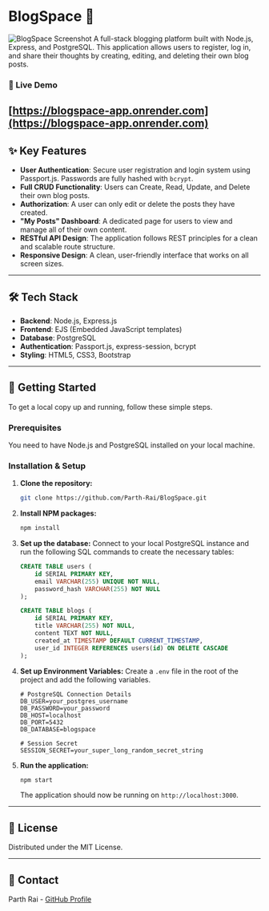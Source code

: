 # BlogSpace 🚀

![BlogSpace Screenshot](./public/images/screenshot.png)
A full-stack blogging platform built with Node.js, Express, and PostgreSQL. This application allows users to register, log in, and share their thoughts by creating, editing, and deleting their own blog posts.

### 🔗 Live Demo

**[https://blogspace-app.onrender.com](https://blogspace-app.onrender.com)**
---
## ✨ Key Features

- **User Authentication**: Secure user registration and login system using Passport.js. Passwords are fully hashed with `bcrypt`.
- **Full CRUD Functionality**: Users can Create, Read, Update, and Delete their own blog posts.
- **Authorization**: A user can only edit or delete the posts they have created.
- **"My Posts" Dashboard**: A dedicated page for users to view and manage all of their own content.
- **RESTful API Design**: The application follows REST principles for a clean and scalable route structure.
- **Responsive Design**: A clean, user-friendly interface that works on all screen sizes.

---
## 🛠️ Tech Stack

- **Backend**: Node.js, Express.js
- **Frontend**: EJS (Embedded JavaScript templates)
- **Database**: PostgreSQL
- **Authentication**: Passport.js, express-session, bcrypt
- **Styling**: HTML5, CSS3, Bootstrap

---
## 🚀 Getting Started

To get a local copy up and running, follow these simple steps.

### Prerequisites

You need to have Node.js and PostgreSQL installed on your local machine.

### Installation & Setup

1.  **Clone the repository:**
    ```bash
    git clone https://github.com/Parth-Rai/BlogSpace.git
    ```
2.  **Install NPM packages:**
    ```bash
    npm install
    ```
3.  **Set up the database:**
    Connect to your local PostgreSQL instance and run the following SQL commands to create the necessary tables:
    ```sql
    CREATE TABLE users (
        id SERIAL PRIMARY KEY,
        email VARCHAR(255) UNIQUE NOT NULL,
        password_hash VARCHAR(255) NOT NULL
    );

    CREATE TABLE blogs (
        id SERIAL PRIMARY KEY,
        title VARCHAR(255) NOT NULL,
        content TEXT NOT NULL,
        created_at TIMESTAMP DEFAULT CURRENT_TIMESTAMP,
        user_id INTEGER REFERENCES users(id) ON DELETE CASCADE
    );
    ```
4.  **Set up Environment Variables:**
    Create a `.env` file in the root of the project and add the following variables.
    ```
    # PostgreSQL Connection Details
    DB_USER=your_postgres_username
    DB_PASSWORD=your_password
    DB_HOST=localhost
    DB_PORT=5432
    DB_DATABASE=blogspace

    # Session Secret
    SESSION_SECRET=your_super_long_random_secret_string
    ```
5.  **Run the application:**
    ```bash
    npm start
    ```
    The application should now be running on `http://localhost:3000`.

---
## 📄 License

Distributed under the MIT License.

---
## 📧 Contact

Parth Rai - [GitHub Profile](https://github.com/Parth-Rai)
